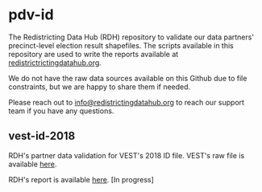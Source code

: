 # pdv-id
The Redistricting Data Hub (RDH) repository to validate our data partners' precinct-level election result shapefiles. The scripts available in this repository are used to write the reports available at [redistrictrictingdatahub.org]([https://redistrictingdatahub.org/](https://redistrictingdatahub.org/)). 

We do not have the raw data sources available on this Github due to file constraints, but we are happy to share them if needed. 

Please reach out to info@redistrictingdatahub.org to reach our support team if you have any questions.

## vest-id-2018
RDH's partner data validation for VEST's 2018 ID file. VEST's raw file is available [here](https://dataverse.harvard.edu/file.xhtml?persistentId=doi:10.7910/DVN/UBKYRU/DFEQHK&version=36.0). 

RDH's report is available [here](). [In progress]
